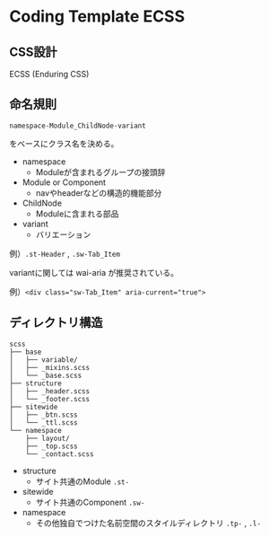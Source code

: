 # Coding Template ECSS

## CSS設計
ECSS (Enduring CSS)

## 命名規則
``` namespace-Module_ChildNode-variant ```

をベースにクラス名を決める。

- namespace
  - Moduleが含まれるグループの接頭辞
- Module or Component
  - navやheaderなどの構造的機能部分
- ChildNode
  - Moduleに含まれる部品
- variant
  - バリエーション

例）```.st-Header``` , ```.sw-Tab_Item```

variantに関しては wai-aria が推奨されている。

例）```<div class="sw-Tab_Item" aria-current="true">```

## ディレクトリ構造
```
scss
├── base
│   ├── variable/
│   ├── _mixins.scss
│   └── _base.scss
├── structure
│   ├── _header.scss
│   └── _footer.scss
├── sitewide
│   ├── _btn.scss
│   └── _ttl.scss
└── namespace
    ├── layout/
    ├── _top.scss
    └── _contact.scss
```
- structure
  - サイト共通のModule ```.st-```
- sitewide
  - サイト共通のComponent ```.sw-```
- namespace
  - その他独自でつけた名前空間のスタイルディレクトリ  ```.tp-``` ,  ```.l-```
